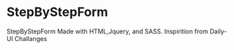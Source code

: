 # StepByStepForm
StepByStepForm Made with HTML,Jquery, and SASS.
Inspirition from Daily-UI Challanges
